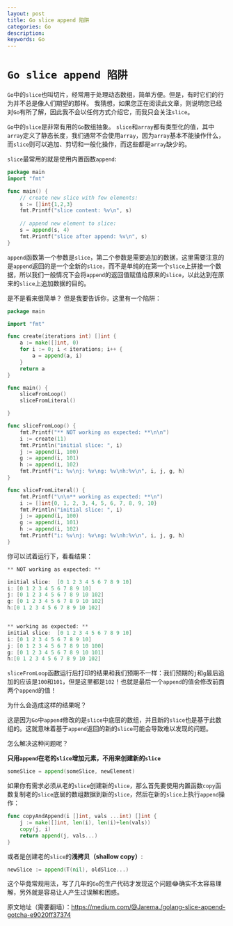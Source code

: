 ```yaml
---
layout: post
title: Go slice append 陷阱
categories: Go
description: 
keywords: Go
---
```


# `Go slice append 陷阱`

`Go`中的`slice`也叫切片，经常用于处理动态数组，简单方便。但是，有时它们的行为并不总是像人们期望的那样。
我猜想，如果您正在阅读此文章，则说明您已经对`Go`有所了解，因此我不会以任何方式介绍它，而我只会关注`slice`。

`Go`中的`slice`是非常有用的`Go`数组抽象。 `slice`和`array`都有类型化的值，其中`array`定义了静态长度，我们通常不会使用`array`，因为`array`基本不能操作什么，而`slice`则可以追加、剪切和一般化操作，而这些都是`array`缺少的。

`slice`最常用的就是使用内置函数`append`:

```go
package main
import "fmt"

func main() {
	// create new slice with few elements:
	s := []int{1,2,3}
	fmt.Printf("slice content: %v\n", s)
	
	// append new element to slice:
	s = append(s, 4)
	fmt.Printf("slice after append: %v\n", s)
}
```

`append`函数第一个参数是`slice`，第二个参数是需要追加的数据，这里需要注意的是`append`返回的是一个全新的`slice`，而不是单纯的在第一个`slice`上拼接一个数据，所以我们一般情况下会将`append`的返回值赋值给原来的`slice`，以此达到在原来的`slice`上追加数据的目的。

是不是看来很简单？
但是我要告诉你，这里有一个陷阱：

```go
package main

import "fmt"

func create(iterations int) []int {
    a := make([]int, 0)
    for i := 0; i < iterations; i++ {
        a = append(a, i)
    }
    return a
}

func main() {
    sliceFromLoop()
    sliceFromLiteral()

}

func sliceFromLoop() {
    fmt.Printf("** NOT working as expected: **\n\n")
    i := create(11)
    fmt.Println("initial slice: ", i)
    j := append(i, 100)
    g := append(i, 101)
    h := append(i, 102)
    fmt.Printf("i: %v\nj: %v\ng: %v\nh:%v\n", i, j, g, h)
}

func sliceFromLiteral() {
    fmt.Printf("\n\n** working as expected: **\n")
    i := []int{0, 1, 2, 3, 4, 5, 6, 7, 8, 9, 10}
    fmt.Println("initial slice: ", i)
    j := append(i, 100)
    g := append(i, 101)
    h := append(i, 102)
    fmt.Printf("i: %v\nj: %v\ng: %v\nh:%v\n", i, j, g, h)
}
```
你可以试着运行下，看看结果：

```go
** NOT working as expected: **

initial slice:  [0 1 2 3 4 5 6 7 8 9 10]
i: [0 1 2 3 4 5 6 7 8 9 10]
j: [0 1 2 3 4 5 6 7 8 9 10 102]
g: [0 1 2 3 4 5 6 7 8 9 10 102]
h:[0 1 2 3 4 5 6 7 8 9 10 102]


** working as expected: **
initial slice:  [0 1 2 3 4 5 6 7 8 9 10]
i: [0 1 2 3 4 5 6 7 8 9 10]
j: [0 1 2 3 4 5 6 7 8 9 10 100]
g: [0 1 2 3 4 5 6 7 8 9 10 101]
h:[0 1 2 3 4 5 6 7 8 9 10 102]
```

`sliceFromLoop`函数运行后打印的结果和我们预期不一样：我们预期的`j`和`g`最后追加的应该是`100`和`101`，但是这里都是`102`！也就是最后一个`append`的值会修改前面两个`append`的值！

为什么会造成这样的结果呢？

这是因为`Go`中`append`修改的是`slice`中底层的数组，并且新的`slice`也是基于此数组的。这就意味着基于`append`返回的新的`slice`可能会导致难以发现的问题。

怎么解决这种问题呢？

**只用`append`在老的`slice`增加元素，不用来创建新的`slice`**

```go
someSlice = append(someSlice, newElement)
```

如果你有需求必须从老的`slice`创建新的`slice`，那么首先要使用内置函数`copy`函数复制老的`slice`底层的数组数据到新的`slice`，然后在新的`slice`上执行`append`操作：

```go
func copyAndAppend(i []int, vals ...int) []int {
    j := make([]int, len(i), len(i)+len(vals))
    copy(j, i)
    return append(j, vals...)
}
```

或者是创建老的`slice`的**浅拷贝（shallow copy）**:

```go
newSlice := append(T(nil), oldSlice...)
```

这个毕竟常规用法，写了几年的`Go`的生产代码才发现这个问题😂确实不太容易理解，另外就是容易让人产生过误解和困惑。

原文地址（需要翻墙）：https://medium.com/@Jarema./golang-slice-append-gotcha-e9020ff37374
